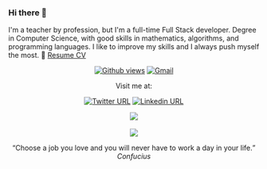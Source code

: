 ### Hi there 👋
I'm a teacher by profession, but I'm a full-time Full Stack developer. Degree in Computer Science, with good skills in mathematics, algorithms, and programming languages. I like to improve my skills and I always push myself the most.
📄 <a href="https://franksiret.github.io/resume-cv/">Resume CV</a>

<p align="center">
	<a href="https://github.com/franksiret"><img alt="Github views"  src="https://gpvc.arturio.dev/franksiret"></a> <!--Profile views-->
	<a href="mailto:frank.siret@gmail.com"><img alt="Gmail" src="https://img.shields.io/badge/Contact_me-here-red.svg"></a> <!--Contact-->
</p>
<div>
	<p align="center">Visit me at:</p>
	<p align="center">
		<a href="https://twitter.com/FrankSiret"><img alt="Twitter URL" src="https://img.shields.io/badge/Twitter-here-blue"></a> <!--Twitter-->
		<a href="https://www.linkedin.com/in/frank-siret"><img alt="Linkedin URL" src="https://img.shields.io/badge/Linkedin-here-blue"></a> <!--Linkedin-->
	</p>
</div>

<p align="center">
	<a href=""><img src="https://hacked-github-stat-trophies.vercel.app/?username=franksiret&column=4&title=AllSuperRank,MultiLanguage,Commit,Stars,Followers,PullRequest,Repositories,Issues&theme=monokai"></a><br><br> <!--Trophies-->
	<img src="https://github-readme-stats.vercel.app/api?username=franksiret&show_icons=true&locale=en&theme=monokai"><br>
</p>

<!--
**franksiret/franksiret** is a ✨ _special_ ✨ repository because its `README.md` (this file) appears on your GitHub profile.

Here are some ideas to get you started:

- 🔭 I’m currently working on ...
- 🌱 I’m currently learning ...
- 👯 I’m looking to collaborate on ...
- 🤔 I’m looking for help with ...
- 💬 Ask me about ...
- 📫 How to reach me: ...
- 😄 Pronouns: ...
- ⚡ Fun fact: ...
-->

<!-- <p align="center">
  <a href="https://github.com/franksiret/franksiret/issues">
    <img src="https://img.shields.io/github/issues/franksiret/franksiret"/> 
  </a>
  <a href="https://github.com/franksiret/franksiret/network/members">
    <img src="https://img.shields.io/github/forks/franksiret/franksiret"/> 
  </a>  
  <a href="https://github.com/franksiret/franksiret/stargazers">
    <img src="https://img.shields.io/github/stars/franksiret/franksiret"/> 
  </a>
    <a href="https://github.com/franksiret/franksiret/LICENSE">
    <img src="https://img.shields.io/github/license/franksiret/franksiret"/> 
  </a>
</p> -->

<p align="center"><q>Choose a job you love and you will never have to work a day in your life.</q> <i>Confucius</i></p>
